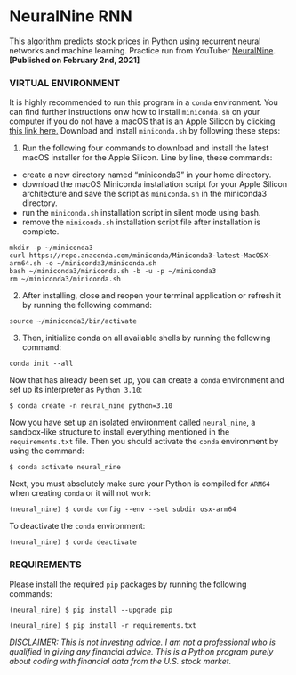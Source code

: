 # NeuralNine RNN
This algorithm predicts stock prices in Python using recurrent neural networks and machine learning. Practice run from YouTuber <a href="https://www.youtube.com/watch?v=PuZY9q-aKLw">NeuralNine</a>. <b>[Published on February 2nd, 2021]</b>

### VIRTUAL ENVIRONMENT

It is highly recommended to run this program in a ``conda`` environment. You can find further instructions onw how to install ``miniconda.sh`` on your computer if you do not have a macOS that is an Apple Silicon by clicking <a href="https://www.anaconda.com/docs/getting-started/miniconda/install#quickstart-install-instructions">this link here.</a> Download and install ``miniconda.sh`` by following these steps:

1. Run the following four commands to download and install the latest macOS installer for the Apple Silicon. Line by line, these commands:

* create a new directory named “miniconda3” in your home directory.
* download the macOS Miniconda installation script for your Apple Silicon architecture and save the script as ``miniconda.sh`` in the miniconda3 directory.
* run the ``miniconda.sh`` installation script in silent mode using bash.
* remove the ``miniconda.sh`` installation script file after installation is complete.

<pre>
<code>mkdir -p ~/miniconda3
curl https://repo.anaconda.com/miniconda/Miniconda3-latest-MacOSX-arm64.sh -o ~/miniconda3/miniconda.sh
bash ~/miniconda3/miniconda.sh -b -u -p ~/miniconda3
rm ~/miniconda3/miniconda.sh</code>
</pre>

2. After installing, close and reopen your terminal application or refresh it by running the following command:
<pre>
<code>source ~/miniconda3/bin/activate</code>
</pre>

3. Then, initialize conda on all available shells by running the following command:
<pre>
<code>conda init --all</code>
</pre>

Now that has already been set up, you can create a ``conda`` environment and set up its interpreter as ``Python 3.10``:
<pre>
<code>$ conda create -n neural_nine python=3.10</code>
</pre>

Now you have set up an isolated environment called ``neural_nine``, a sandbox-like structure to install everything mentioned in the ``requirements.txt`` file. Then you should activate the ``conda`` environment by using the command:
<pre>
<code>$ conda activate neural_nine</code>
</pre>

Next, you must absolutely make sure your Python is compiled for ``ARM64`` when creating ``conda`` or it will not work:
<pre>
<code>(neural_nine) $ conda config --env --set subdir osx-arm64</code>
</pre>

To deactivate the ``conda`` environment:
<pre>
<code>(neural_nine) $ conda deactivate</code>
</pre>

### REQUIREMENTS

Please install the required ``pip`` packages by running the following commands:

<pre>
<code>(neural_nine) $ pip install --upgrade pip</code>
</pre>

<pre>
<code>(neural_nine) $ pip install -r requirements.txt</code>
</pre>

<i>DISCLAIMER: This is not investing advice. I am not a professional who is qualified in giving any financial advice. This is a Python program purely about coding with financial data from the U.S. stock market.</i>
